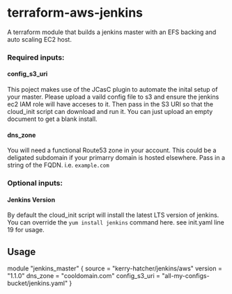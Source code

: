 # terraform-aws-jenkins
A terraform module that builds a jenkins master with an EFS backing and auto scaling EC2 host. 

### Required inputs:

#### config_s3_uri

This poject makes use of the JCasC plugin to automate the inital setup of your master. Please upload a vaild config file to s3 and ensure the jenkins ec2 IAM role will have acceses to it. Then pass in the S3 URI so that the cloud_init script can download and run it. You can just upload an empty document to get a blank install. 

#### dns_zone

You will need a functional Route53 zone in your account. This could be a deligated subdomain if your primarry domain is hosted elsewhere. Pass in a string of the FQDN. i.e. `example.com`

### Optional inputs: 

#### Jenkins Version

By default the cloud_init script will install the latest LTS version of jenkins. You can override the `yum install jenkins` command here. see init.yaml line 19 for usage.

## Usage

module "jenkins_master" {
  source = "kerry-hatcher/jenkins/aws"
  version = "1.1.0"
  dns_zone = "cooldomain.com" 
  config_s3_uri = "all-my-configs-bucket/jenkins.yaml"
}

